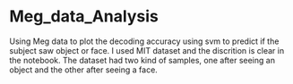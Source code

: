 # Meg_data_Analysis 
Using Meg data to plot the decoding accuracy using svm to predict if the subject saw object or face.
I used MIT dataset and the discrition is clear in the notebook.
The dataset had two kind of samples, one after seeing an object and the other after seeing a face.
